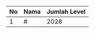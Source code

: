 | No | Nama            | Jumlah Level |
|----|-----------------|--------------|
| 1  | #    |    2028        |

